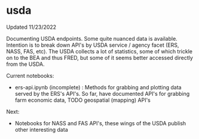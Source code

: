 # usda
Updated 11/23/2022

Documenting USDA endpoints. Some quite nuanced data is available. Intention is to break down API's by USDA service / agency facet (ERS, NASS, FAS, etc). The USDA collects a lot of statistics, some of which trickle on to the BEA and thus FRED, but some of it seems better accessed directly from the USDA.  

Current notebooks:
- ers-api.ipynb (incomplete) : Methods for grabbing and plotting data served by the ERS's API's. So far, have documented API's for grabbing farm economic data, TODO geospatial (mapping) API's

Next:
- Notebooks for NASS and FAS API's, these wings of the USDA publish other interesting data
